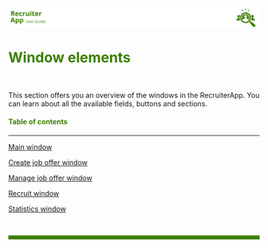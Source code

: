 ![banner](../../attachments/blanco.png)

# <span style="color:#3C8000">Window elements</span>

<br>

This section offers you an overview of the windows in the RecruiterApp. You can learn about all the available fields, buttons and sections.

#### <span style="color:#3C8000">Table of contents</span>

---

[Main window](Main-window.md) <br>

[Create job offer window](Create-Job-Offer-window.md)<br>

[Manage job offer window](Manage-job-offer-window.md)<br>

[Recruit window](/RecruiterApp/User-Guide-RecruiterApp/Window-elements/Recruit-window.md)<br>

[Statistics window](/RecruiterApp/User-Guide-RecruiterApp/Window-elements/Statistics-window.md)<br>

<br>
<hr style="height:8px;background-color:#3C8000">
